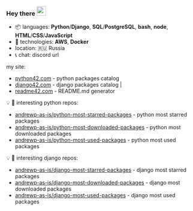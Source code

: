 ### Hey there <img src="https://media.giphy.com/media/hvRJCLFzcasrR4ia7z/giphy.gif" width="25px">

+   :package: languages: **Python**/**Django**, **SQL**/**PostgreSQL**, **bash**, **node**, **HTML**/**CSS**/**JavaScript**
+   :wrench: technologies:  **AWS**, **Docker**
+   location: :ru: Russia
+   :telephone_receiver: chat: discord url


my site:
+   <a href="https://python42.com" target="_blank">python42.com</a> - python packages catalog
+   <a href="https://django42.com" target="_blank">django42.com</a> - django packages catalog |
+   <a href="https://readme42.com" target="_blank">readme42.com</a> - README.md generator

:bulb: :snake: interesting python repos:

+   [andrewp-as-is/python-most-starred-packages](https://github.com/andrewp-as-is/python-most-starred-packages) - python most starred packages
+   [andrewp-as-is/python-most-downloaded-packages](https://github.com/andrewp-as-is/python-most-downloaded-packages) - python most downloaded packages
+   [andrewp-as-is/python-most-used-packages](https://github.com/andrewp-as-is/python-most-used-packages) - python most used packages


:bulb: :snake: interesting django repos:

+   [andrewp-as-is/django-most-starred-packages](https://github.com/andrewp-as-is/django-most-starred-packages) - django most starred packages
+   [andrewp-as-is/django-most-downloaded-packages](https://github.com/andrewp-as-is/django-most-downloaded-packages) - django most downloaded packages
+   [andrewp-as-is/django-most-used-packages](https://github.com/andrewp-as-is/django-most-used-packages) - django most used packages
